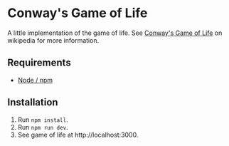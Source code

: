# Conway's Game of Life

A little implementation of the game of life. See [Conway's Game of Life](https://en.wikipedia.org/wiki/Conway%27s_Game_of_Life) on wikipedia for more information.

## Requirements
- [Node / npm](https://nodejs.org/)
## Installation
1. Run `npm install`.
2. Run `npm run dev`.
3. See game of life at http://localhost:3000.
